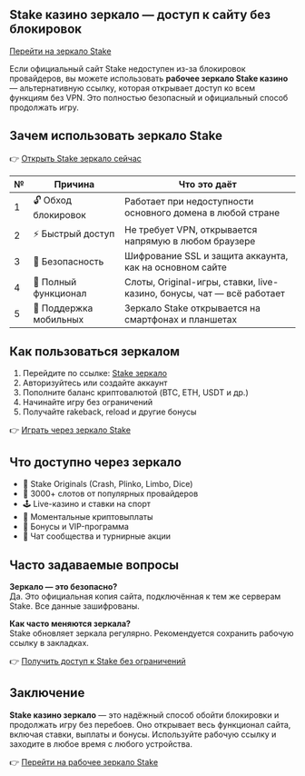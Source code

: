 ## Stake казино зеркало — доступ к сайту без блокировок  
[Перейти на зеркало Stake](https://stake1037.com/?c=Weif50Mw)

Если официальный сайт Stake недоступен из-за блокировок провайдеров, вы можете использовать **рабочее зеркало Stake казино** — альтернативную ссылку, которая открывает доступ ко всем функциям без VPN. Это полностью безопасный и официальный способ продолжать игру.

## Зачем использовать зеркало Stake

👉 [Открыть Stake зеркало сейчас](https://stake1037.com/?c=Weif50Mw)

| №  | Причина                 | Что это даёт                                                                 |
|----|-------------------------|------------------------------------------------------------------------------|
| 1  | 🔓 Обход блокировок     | Работает при недоступности основного домена в любой стране                  |
| 2  | ⚡ Быстрый доступ        | Не требует VPN, открывается напрямую в любом браузере                       |
| 3  | 🔐 Безопасность          | Шифрование SSL и защита аккаунта, как на основном сайте                     |
| 4  | 🎰 Полный функционал    | Слоты, Original-игры, ставки, live-казино, бонусы, чат — всё работает       |
| 5  | 📱 Поддержка мобильных  | Зеркало Stake открывается на смартфонах и планшетах                         |

## Как пользоваться зеркалом

1. Перейдите по ссылке: [Stake зеркало](https://stake1037.com/?c=Weif50Mw)  
2. Авторизуйтесь или создайте аккаунт  
3. Пополните баланс криптовалютой (BTC, ETH, USDT и др.)  
4. Начинайте игру без ограничений  
5. Получайте rakeback, reload и другие бонусы

👉 [Играть через зеркало Stake](https://stake1037.com/?c=Weif50Mw)

## Что доступно через зеркало

- 🎯 Stake Originals (Crash, Plinko, Limbo, Dice)  
- 🎰 3000+ слотов от популярных провайдеров  
- 🕹 Live-казино и ставки на спорт  
- 💸 Моментальные криптовыплаты  
- 🎁 Бонусы и VIP-программа  
- 💬 Чат сообщества и турнирные акции

## Часто задаваемые вопросы

**Зеркало — это безопасно?**  
Да. Это официальная копия сайта, подключённая к тем же серверам Stake. Все данные зашифрованы.

**Как часто меняются зеркала?**  
Stake обновляет зеркала регулярно. Рекомендуется сохранить рабочую ссылку в закладках.

👉 [Получить доступ к Stake без ограничений](https://stake1037.com/?c=Weif50Mw)

## Заключение

**Stake казино зеркало** — это надёжный способ обойти блокировки и продолжать игру без перебоев. Оно открывает весь функционал сайта, включая ставки, выплаты и бонусы. Используйте рабочую ссылку и заходите в любое время с любого устройства.

👉 [Перейти на рабочее зеркало Stake](https://stake1037.com/?c=Weif50Mw)

